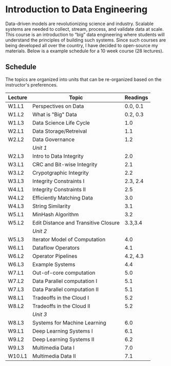 # Introduction to Data Engineering
Data-driven models are revolutionizing science and industry. Scalable systems are needed to collect, stream, process, 
and validate data at scale. This course is an introduction to “big” data engineering where students will 
understand the principles of building such systems. Since such courses are being developed all over the country,
I have decided to open-source my materials. Below is a example schedule for a 10 week course (28 lectures).

## Schedule 
The topics are organized into units that can be re-organized based on the instructor's preferences.

| Lecture | Topic | Readings |
|--------|---------| ------- |
| W1.L1 | Perspectives on Data | 0.0, 0.1 |
| W1.L2 | What is "Big" Data | 0.2, 0.3 |
| W1.L3 | Data Science Life Cycle | 1.0 |
| W2.L1 | Data Storage/Retreival | 1.1 |
| W2.L2 | Data Governance | 1.2 |
| | *Unit 1* |   |
| W2.L3 | Intro to Data Integrity | 2.0 |
| W3.L1 | CRC and Bit-wise Integrity | 2.1 |
| W3.L2 | Crypotgraphic Integrity | 2.2 |
| W3.L3 | Integrity Constraints I | 2.3, 2.4 |
| W4.L1 | Integrity Constraints II | 2.5 |
| W4.L2 | Efficiently Matching Data | 3.0 |
| W4.L3 | String Similarity | 3.1 |
| W5.L1 | MinHash Algorithm | 3.2 |
| W5.L2 | Edit Distance and Transitive Closure | 3.3,3.4 |
| | *Unit 2* |   |
| W5.L3 | Iterator Model of Computation | 4.0 |
| W6.L1 | Dataflow Operators | 4.1 |
| W6.L2 | Operator Pipelines | 4.2, 4.3 |
| W6.L3 | Example Systems | 4.4 |
| W7.L1 | Out-of-core computation | 5.0 |
| W7.L2 | Data Parallel computation I | 5.1 |
| W7.L3 | Data Parallel computation II | 5.1 |
| W8.L1 | Tradeoffs in the Cloud I | 5.2 |
| W8.L2 | Tradeoffs in the Cloud II | 5.2 |
| | *Unit 3* |   |
| W8.L3 | Systems for Machine Learning | 6.0 |
| W9.L1 | Deep Learning Systems I | 6.1 |
| W9.L2 | Deep Learning Systems II | 6.2 |
| W9.L3 | Multimedia Data I | 7.0 |
| W10.L1 | Multimedia Data II | 7.1 |
